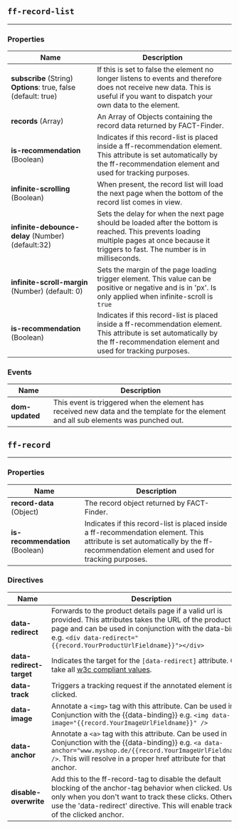## `ff-record-list`
___
### Properties
| Name | Description |
| ---- | ----------- |
| **subscribe**&nbsp;(String) **Options**:&nbsp;true,&nbsp;false (default: true) | If this is set to false the element no longer listens to events and therefore does not receive new data. This is useful if you want to dispatch your own data to the element. |
| **records**&nbsp;(Array)    | An Array of Objects containing the record data returned by FACT-Finder.|
| **is-recommendation** (Boolean)| Indicates if this record-list is placed inside a ff-recommendation element. This attribute is set automatically by the ff-recommendation element and used for tracking purposes.|
| **infinite-scrolling** (Boolean) | When present, the record list will load the next page when the bottom of the record list comes in view.|
| **infinite-debounce-delay** (Number) (default:32) | Sets the delay for when the next page should be loaded after the bottom is reached. This prevents loading multiple pages at once because it triggers to fast. The number is in milliseconds. |
| **infinite-scroll-margin** (Number) (default: 0) |  Sets the margin of the page loading trigger element. This value can be positive or negative and is in 'px'. Is only applied when infinite-scroll is `true` |
| **is-recommendation** (Boolean) | Indicates if this record-list is placed inside a ff-recommendation element. This attribute is set automatically by the ff-recommendation element and used for tracking purposes. |

### Events
| Name | Description |
| ---- | ----------- |
| **dom-updated** |  This event is triggered when the element has received new data and the template for the element and all sub elements was punched out. |

## `ff-record`
___
### Properties
| Name | Description |
| ---- | ----------- |
| **record-data** (Object) |  The record object returned by FACT-Finder. |
| **is-recommendation** (Boolean)| Indicates if this record-list is placed inside a ff-recommendation element. This attribute is set automatically by the ff-recommendation element and used for tracking purposes.|

### Directives
| Name | Description |
| ---- | ----------- |
| **data-redirect** |  Forwards to the product details page if a valid url is provided. This attributes takes the URL of the product detail page and can be used in conjunction with the data-binding e.g. `<div data-redirect="{{record.YourProductUrlFieldname}}"></div>` |
| **data-redirect-target** | Indicates the target for the `[data-redirect]` attribute. Can take all [w3c compliant values](https://www.w3schools.com/TAGS/att_a_target.asp).|
| **data-track** | Triggers a tracking request if the annotated element is clicked. |
| **data-image** | Annotate a `<img>` tag with this attribute. Can be used in Conjunction with the {{data-binding}} e.g. `<img data-image="{{record.YourImageUrlFieldname}}" />`|
| **data-anchor** | Annotate a `<a>` tag with this attribute. Can be used in Conjunction with the {{data-binding}} e.g. `<a data-anchor="www.myshop.de/{{record.YourImageUrlFieldname}}" />`. This will resolve in a proper href attribute for that anchor. |
| **disable-overwrite** | Add this to the ff-record-tag to disable the default blocking of the anchor-tag behavior when clicked. Use this only when you don't want to track these clicks. Otherwise use the 'data-redirect' directive. This will enable tracking of the clicked anchor. |




